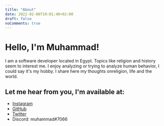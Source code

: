 ```yaml
---
title: "About"
date: 2022-02-06T19:01:40+02:00
draft: false
noComments: true
---
```


# Hello, I'm Muhammad!
I am a software developer located in Egypt. Topics like religion and history seem to interest me. I enjoy analyzing or trying to analyze human behavior, I could say it's my hobby. I share here my thoughts onreligion, life and the world.

## Let me hear from you, I'm available at:

- [Instagram](https://instagram.com/myrokt)
- [GitHub](https://instagram.com/myrokt)
- [Twitter](https://twitter.com/roktmy)
- Discord: muhammad#7066 